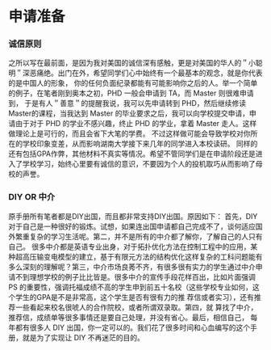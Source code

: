 # 申请准备

### 诚信原则

之所以写在最前面，是因为我对美国的诚信深有感触，更是对美国的华人的＂小聪明＂深恶痛绝。出门在外，希望同学们心中始终有一个最基本的观念，就是你代表的是中国人的形象， 你的任何负面纪录都能有可能影响你之后的人。举一个简单的例子，在笔者刚到奥本之初，PHD 一般会申请到 TA，而 Master 则很难申请到， 于是有人＂善意＂的提醒我说，我可以先申请转到 PHD，然后继续修读 Master的课程，当我达到 Master 的毕业要求之后，我可以向学校提交申请，申请由于对于 PHD 的学业不感兴趣，终止 PHD 的学业，拿着 Master 走人。这样做理论上是可行的，而且会省下大笔的学费。 不过这样做可能会导致学校对你所在的学校印象变差，从而影响湖南大学接下来几年的同学进入本校读研。 同样的还有包括GPA作弊，其他材料不真实等情况。希望不管同学们是在申请阶段还是进 入了学校学习，始终心里要有诚信的意识，不要因为个人的投机取巧从而影响了母校的声誉。

### &#x20;DIY OR 中介&#x20;

原手册所有笔者都是DIY出国，而且都非常支持DIY出国。原因如下： 首先，DIY 对于自己是一种很好的锻炼。试想，如果连出国申请都自己完成不了，谈何适应国外繁重复杂的学习生活呢。第二，并不是所有的中介都了解你，了解自己的人只有自己。 很多中介都是英语专业出身，对于拓扑优化方法在控制工程中的应用，某种超高压输变电模型的建立，基于有限元方法的结构优化这样复杂的工科问题能有多么深刻的理解呢？第三，中介市场良莠不齐，有很多很有实力的学生通过中介申请不到理想学校的例子比比皆是。很多中介的宣传手段花样百出，比如片面强调 PS 的重要性，强调托福成绩不高的学生申到前五十名校（这些学校专业如何，这个学生的GPA是不是非常高，这个学生是否有很有力的推 荐信或者实习），还有推荐一些看起来校名很唬人的合作院校，或者所谓双录取。第四，就 算找了中介，推荐信，成绩单等很多事情还是要自己处理，并没有省心。最后，相信自己， 每年都有很多人 DIY 出国，你一定可以的。我们花了很多时间和心血编写的这个手册，就是为了实现让 DIY 不再迷茫的目的。
